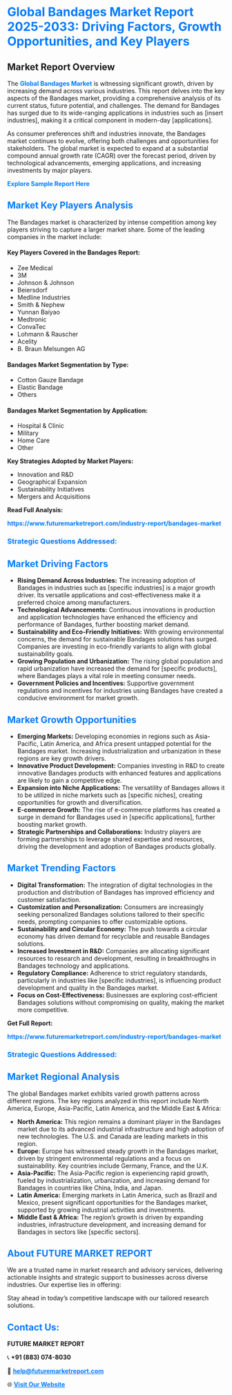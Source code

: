 <h1 style="color: #007BFF;">Global Bandages Market Report 2025-2033: Driving Factors, Growth Opportunities, and Key Players</h1>

<section id="overview">
<h2>Market Report Overview</h2>
<p>The <a href="https://www.futuremarketreport.com/industry-report/bandages-market" style="color: #007BFF; text-decoration: none;"><strong>Global Bandages Market</strong></a> is witnessing significant growth, driven by increasing demand across various industries. This report delves into the key aspects of the Bandages market, providing a comprehensive analysis of its current status, future potential, and challenges. The demand for Bandages has surged due to its wide-ranging applications in industries such as [insert industries], making it a critical component in modern-day [applications].</p>
<p>As consumer preferences shift and industries innovate, the Bandages market continues to evolve, offering both challenges and opportunities for stakeholders. The global market is expected to expand at a substantial compound annual growth rate (CAGR) over the forecast period, driven by technological advancements, emerging applications, and increasing investments by major players.</p>
</section>

<section id="overview">
<p><a href="https://www.futuremarketreport.com/request-sample/reportId=83377" style="color: #007BFF; text-decoration: none;"><strong>Explore Sample Report Here</strong></a></p>
</section>

<section id="key-players">
<h2 style="color: #007BFF;">Market Key Players Analysis</h2>
<p>The Bandages market is characterized by intense competition among key players striving to capture a larger market share. Some of the leading companies in the market include:</p>
<h4>Key Players Covered in the Bandages Report:</h4>
<ul><li>Zee Medical</li><li>3M</li><li>Johnson &amp; Johnson</li><li>Beiersdorf</li><li>Medline Industries</li><li>Smith &amp; Nephew</li><li>Yunnan Baiyao</li><li>Medtronic</li><li>ConvaTec</li><li>Lohmann &amp; Rauscher</li><li>Acelity</li><li>B. Braun Melsungen AG</li></ul>
<h4>Bandages Market Segmentation by Type:</h4>
<ul><li>Cotton Gauze Bandage</li><li>Elastic Bandage</li><li>Others</li></ul>

<h4>Bandages Market Segmentation by Application:</h4>
<ul><li>Hospital &amp; Clinic</li><li>Military</li><li>Home Care</li><li>Other</li></ul>
<p><strong>Key Strategies Adopted by Market Players:</strong></p>
<ul>
<li>Innovation and R&D</li>
<li>Geographical Expansion</li>
<li>Sustainability Initiatives</li>
<li>Mergers and Acquisitions</li>
</ul>
</section>

<section>
<p><strong>Read Full Analysis: </strong></p><a href="https://www.futuremarketreport.com/industry-report/bandages-market" style="color: #007BFF; text-decoration: none;"><strong>https://www.futuremarketreport.com/industry-report/bandages-market</strong></a>
<h3 style="color: #007BFF;">Strategic Questions Addressed:</h3>
</section>

<section id="driving-factors">
<h2 style="color: #007BFF;">Market Driving Factors</h2>
<ul>
<li><strong>Rising Demand Across Industries:</strong> The increasing adoption of Bandages in industries such as [specific industries] is a major growth driver. Its versatile applications and cost-effectiveness make it a preferred choice among manufacturers.</li>
<li><strong>Technological Advancements:</strong> Continuous innovations in production and application technologies have enhanced the efficiency and performance of Bandages, further boosting market demand.</li>
<li><strong>Sustainability and Eco-Friendly Initiatives:</strong> With growing environmental concerns, the demand for sustainable Bandages solutions has surged. Companies are investing in eco-friendly variants to align with global sustainability goals.</li>
<li><strong>Growing Population and Urbanization:</strong> The rising global population and rapid urbanization have increased the demand for [specific products], where Bandages plays a vital role in meeting consumer needs.</li>
<li><strong>Government Policies and Incentives:</strong> Supportive government regulations and incentives for industries using Bandages have created a conducive environment for market growth.</li>
</ul>
</section>

<section id="growth-opportunities">
<h2 style="color: #007BFF;">Market Growth Opportunities</h2>
<ul>
<li><strong>Emerging Markets:</strong> Developing economies in regions such as Asia-Pacific, Latin America, and Africa present untapped potential for the Bandages market. Increasing industrialization and urbanization in these regions are key growth drivers.</li>
<li><strong>Innovative Product Development:</strong> Companies investing in R&D to create innovative Bandages products with enhanced features and applications are likely to gain a competitive edge.</li>
<li><strong>Expansion into Niche Applications:</strong> The versatility of Bandages allows it to be utilized in niche markets such as [specific niches], creating opportunities for growth and diversification.</li>
<li><strong>E-commerce Growth:</strong> The rise of e-commerce platforms has created a surge in demand for Bandages used in [specific applications], further boosting market growth.</li>
<li><strong>Strategic Partnerships and Collaborations:</strong> Industry players are forming partnerships to leverage shared expertise and resources, driving the development and adoption of Bandages products globally.</li>
</ul>
</section>

<section id="trending-factors">
<h2 style="color: #007BFF;">Market Trending Factors</h2>
<ul>
<li><strong>Digital Transformation:</strong> The integration of digital technologies in the production and distribution of Bandages has improved efficiency and customer satisfaction.</li>
<li><strong>Customization and Personalization:</strong> Consumers are increasingly seeking personalized Bandages solutions tailored to their specific needs, prompting companies to offer customizable options.</li>
<li><strong>Sustainability and Circular Economy:</strong> The push towards a circular economy has driven demand for recyclable and reusable Bandages solutions.</li>
<li><strong>Increased Investment in R&D:</strong> Companies are allocating significant resources to research and development, resulting in breakthroughs in Bandages technology and applications.</li>
<li><strong>Regulatory Compliance:</strong> Adherence to strict regulatory standards, particularly in industries like [specific industries], is influencing product development and quality in the Bandages market.</li>
<li><strong>Focus on Cost-Effectiveness:</strong> Businesses are exploring cost-efficient Bandages solutions without compromising on quality, making the market more competitive.</li>
</ul>
</section>

<section>
<p><strong>Get Full Report: </strong></p><a href="https://www.futuremarketreport.com/industry-report/bandages-market" style="color: #007BFF; text-decoration: none;"><strong>https://www.futuremarketreport.com/industry-report/bandages-market</strong></a>
<h3 style="color: #007BFF;">Strategic Questions Addressed:</h3>
</section>


<section id="regional-analysis">
<h2 style="color: #007BFF;">Market Regional Analysis</h2>
<p>The global Bandages market exhibits varied growth patterns across different regions. The key regions analyzed in this report include North America, Europe, Asia-Pacific, Latin America, and the Middle East & Africa:</p>
<ul>
<li><strong>North America:</strong> This region remains a dominant player in the Bandages market due to its advanced industrial infrastructure and high adoption of new technologies. The U.S. and Canada are leading markets in this region.</li>
<li><strong>Europe:</strong> Europe has witnessed steady growth in the Bandages market, driven by stringent environmental regulations and a focus on sustainability. Key countries include Germany, France, and the U.K.</li>
<li><strong>Asia-Pacific:</strong> The Asia-Pacific region is experiencing rapid growth, fueled by industrialization, urbanization, and increasing demand for Bandages in countries like China, India, and Japan.</li>
<li><strong>Latin America:</strong> Emerging markets in Latin America, such as Brazil and Mexico, present significant opportunities for the Bandages market, supported by growing industrial activities and investments.</li>
<li><strong>Middle East & Africa:</strong> The region’s growth is driven by expanding industries, infrastructure development, and increasing demand for Bandages in sectors like [specific sectors].</li>
</ul>
</section>

<footer>
<h2 style="color: #007BFF;">About FUTURE MARKET REPORT</h2>
<p>We are a trusted name in market research and advisory services, delivering actionable insights and strategic support to businesses across diverse industries. Our expertise lies in offering:</p>

<p>Stay ahead in today’s competitive landscape with our tailored research solutions.</p>

<h2 style="color: #007BFF;">Contact Us:</h2>
<p><strong>FUTURE MARKET REPORT</strong></p>
<p>📞 <strong>+91 (883) 074-8030</strong></p>
<p>📧 <strong><a href="mailto:help@futuremarketreport.com" style="color: #007BFF;">help@futuremarketreport.com</a></strong></p>
<p>🌐 <strong><a href="https://www.futuremarketreport.com/" style="color: #007BFF;">Visit Our Website</a></strong></p>
</footer>